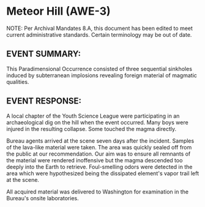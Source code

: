 # Meteor Hill (AWE-3)

NOTE: Per Archival Mandates 8.A, this document has been edited to meet current administrative standards. Certain terminology may be out of date.

## EVENT SUMMARY:

This Paradimensional Occurrence consisted of three sequential sinkholes induced by subterranean implosions revealing foreign material of magmatic qualities.

## EVENT RESPONSE:

A local chapter of the Youth Science League were participating in an archaeological dig on the hill when the event occurred. Many boys were injured in the resulting collapse. Some touched the magma directly.

Bureau agents arrived at the scene seven days after the incident. Samples of the lava-like material were taken. The area was quickly sealed off from the public at our recommendation. Our aim was to ensure all remnants of the material were rendered inoffensive but the magma descended too deeply into the Earth to retrieve. Foul-smelling odors were detected in the area which were hypothesized being the dissipated element's vapor trail left at the scene.

All acquired material was delivered to Washington for examination in the Bureau's onsite laboratories.
